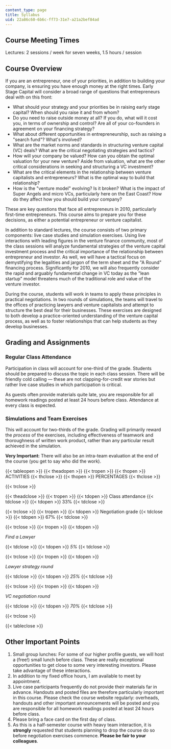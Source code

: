 ```yaml
---
content_type: page
title: Syllabus
uid: 22a86c60-6b6c-ff73-31e7-a21a2bef84ad
---
```


Course Meeting Times
--------------------

Lectures: 2 sessions / week for seven weeks, 1.5 hours / session

Course Overview
---------------

If you are an entrepreneur, one of your priorities, in addition to building your company, is ensuring you have enough money at the right times. Early Stage Capital will consider a broad range of questions that entrepreneurs deal with on this front:

*   What should your strategy and your priorities be in raising early stage capital? When should you raise it and from whom?
*   Do you need to raise outside money at all? If you do, what will it cost you, in terms of ownership and control? Are all of your co-founders in agreement on your financing strategy?
*   What about different opportunities in entrepreneurship, such as raising a "search fund"? What's involved?
*   What are the market norms and standards in structuring venture capital (VC) deals? What are the critical negotiating strategies and tactics?
*   How will your company be valued? How can you obtain the optimal valuation for your new venture? Aside from valuation, what are the other critical considerations in seeking and structuring a VC investment?
*   What are the critical elements in the relationship between venture capitalists and entrepreneurs? What is the optimal way to build that relationship?
*   How is the "venture model" evolving? Is it broken? What is the impact of Super Angels and micro VCs, particularly here on the East Coast? How do they affect how you should build your company?

These are key questions that face all entrepreneurs in 2010, particularly first-time entrepreneurs. This course aims to prepare you for these decisions, as either a potential entrepreneur or venture capitalist.

In addition to standard lectures, the course consists of two primary components: live case studies and simulation exercises. Using live interactions with leading figures in the venture finance community, most of the class sessions will analyze fundamental strategies of the venture capital investment process and the critical importance of the relationship between entrepreneur and investor. As well, we will have a tactical focus on demystifying the legalities and jargon of the term sheet and the "A Round" financing process. Significantly for 2010, we will also frequently consider the rapid and arguably fundamental change in VC today as the "lean startup" model threatens much of the traditional role and value of the venture investor.

During the course, students will work in teams to apply these principles in practical negotiations. In two rounds of simulations, the teams will travel to the offices of practicing lawyers and venture capitalists and attempt to structure the best deal for their businesses. These exercises are designed to both develop a practice-oriented understanding of the venture capital process, as well as to foster relationships that can help students as they develop businesses.

Grading and Assignments
-----------------------

### Regular Class Attendance

Participation in class will account for one-third of the grade. Students should be prepared to discuss the topic in each class session. There will be friendly cold calling — these are not clapping-for-credit war stories but rather live case studies in which participation is critical.

As guests often provide materials quite late, you are responsible for all homework readings posted at least 24 hours before class. Attendance at every class is expected.

### Simulations and Team Exercises

This will account for two-thirds of the grade. Grading will primarily reward the _process_ of the exercises, including effectiveness of teamwork and thoroughness of written work product, rather than any particular result achieved in the simulation.

**Very Important:** There will also be an intra-team evaluation at the end of the course (you get to say who did the work).

{{< tableopen >}}
{{< theadopen >}}
{{< tropen >}}
{{< thopen >}}
ACTIVITIES
{{< thclose >}}
{{< thopen >}}
PERCENTAGES
{{< thclose >}}

{{< trclose >}}

{{< theadclose >}}
{{< tropen >}}
{{< tdopen >}}
Class attendance
{{< tdclose >}}
{{< tdopen >}}
33%
{{< tdclose >}}

{{< trclose >}}
{{< tropen >}}
{{< tdopen >}}
Negotiation grade
{{< tdclose >}}
{{< tdopen >}}
67%
{{< tdclose >}}

{{< trclose >}}
{{< tropen >}}
{{< tdopen >}}


_Find a Lawyer_


{{< tdclose >}}
{{< tdopen >}}
_5%_
{{< tdclose >}}

{{< trclose >}}
{{< tropen >}}
{{< tdopen >}}


_Lawyer strategy round_


{{< tdclose >}}
{{< tdopen >}}
_25%_
{{< tdclose >}}

{{< trclose >}}
{{< tropen >}}
{{< tdopen >}}


_VC negotiation round_


{{< tdclose >}}
{{< tdopen >}}
_70%_
{{< tdclose >}}

{{< trclose >}}

{{< tableclose >}}

Other Important Points
----------------------

1.  Small group lunches: For some of our higher profile guests, we will host a (free!) small lunch before class. These are really exceptional opportunities to get close to some very interesting investors. Please take advantage of these interactions.
2.  In addition to my fixed office hours, I am available to meet by appointment.
3.  Live case participants frequently do not provide their materials far in advance. Handouts and posted files are therefore particularly important in this course. Please check the course website regularly: overheads, handouts and other important announcements will be posted and you are responsible for all homework readings posted at least 24 hours before class.
4.  Please bring a face card on the first day of class.
5.  As this is a half-semester course with heavy team interaction, it is **strongly** requested that students planning to drop the course do so before negotiation exercises commence. **Please be fair to your colleagues**.